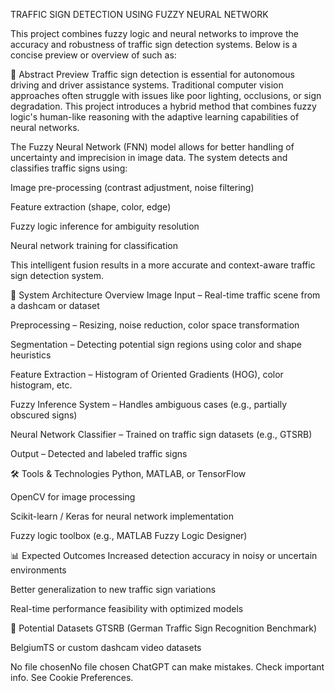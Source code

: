 TRAFFIC SIGN DETECTION USING FUZZY NEURAL NETWORK

This project combines fuzzy logic and neural networks to improve the accuracy and robustness of traffic sign detection systems. Below is a concise preview or overview of such as:

📘 Abstract Preview
Traffic sign detection is essential for autonomous driving and driver assistance systems. Traditional computer vision approaches often struggle with issues like poor lighting, occlusions, or sign degradation. This project introduces a hybrid method that combines fuzzy logic's human-like reasoning with the adaptive learning capabilities of neural networks.

The Fuzzy Neural Network (FNN) model allows for better handling of uncertainty and imprecision in image data. The system detects and classifies traffic signs using:

Image pre-processing (contrast adjustment, noise filtering)

Feature extraction (shape, color, edge)

Fuzzy logic inference for ambiguity resolution

Neural network training for classification

This intelligent fusion results in a more accurate and context-aware traffic sign detection system.

🧠 System Architecture Overview
Image Input – Real-time traffic scene from a dashcam or dataset

Preprocessing – Resizing, noise reduction, color space transformation

Segmentation – Detecting potential sign regions using color and shape heuristics

Feature Extraction – Histogram of Oriented Gradients (HOG), color histogram, etc.

Fuzzy Inference System – Handles ambiguous cases (e.g., partially obscured signs)

Neural Network Classifier – Trained on traffic sign datasets (e.g., GTSRB)

Output – Detected and labeled traffic signs

🛠️ Tools & Technologies
Python, MATLAB, or TensorFlow

OpenCV for image processing

Scikit-learn / Keras for neural network implementation

Fuzzy logic toolbox (e.g., MATLAB Fuzzy Logic Designer)

📊 Expected Outcomes
Increased detection accuracy in noisy or uncertain environments

Better generalization to new traffic sign variations

Real-time performance feasibility with optimized models

📁 Potential Datasets
GTSRB (German Traffic Sign Recognition Benchmark)

BelgiumTS or custom dashcam video datasets









No file chosenNo file chosen
ChatGPT can make mistakes. Check important info. See Cookie Preferences.
